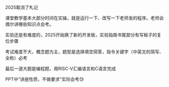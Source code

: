2025取消了札记

课堂教学基本大部分时间在实操，就是运行一下、改写一下老师发的程序。老师会偶尔讲哪些知识点会考。

实验还是有难度的，2025开始换了新的开发板，实验指南书尾部分有写板子的复位步骤

考试难度不大，概念题为主，题型是选择填空简答，指令关键字（中英文的简写、全称）必考

最后一道大题是编程题，用RISC-V汇编语言和C语言完成

PPT中”讲座性质，不做要求“实际会考😓
